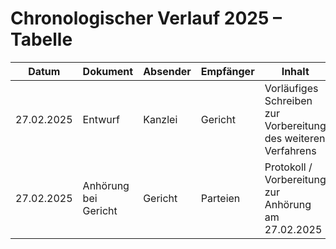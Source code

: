 # Chronologischer Verlauf 2025 – Tabelle

| Datum       | Dokument | Absender | Empfänger | Inhalt | Link |
|-------------|----------|----------|-----------|--------|------|
| 27.02.2025  | Entwurf | Kanzlei | Gericht | Vorläufiges Schreiben zur Vorbereitung des weiteren Verfahrens | [PDF](../verfahren/25_02_27_entwurf.pdf) |
| 27.02.2025  | Anhörung bei Gericht | Gericht | Parteien | Protokoll / Vorbereitung zur Anhörung am 27.02.2025 | [PDF](../verfahren/)

